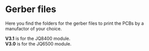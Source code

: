 # Gerber files  
  
Here you find the folders for the gerber files to print the PCBs by a manufactor of your choice. 

**V3.1** is for the JQ8400 module.  
**V3.0** is for the JQ6500 module.  
